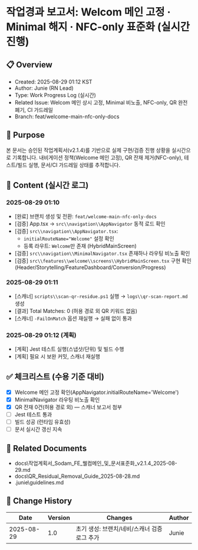 # 작업경과 보고서: Welcom 메인 고정 · Minimal 해지 · NFC-only 표준화 (실시간 진행)

## 📋 Overview
- Created: 2025-08-29 01:12 KST
- Author: Junie (RN Lead)
- Type: Work Progress Log (실시간)
- Related Issue: Welcom 메인 상시 고정, Minimal 비노출, NFC-only, QR 완전 폐기, CI 가드레일
- Branch: feat/welcome-main-nfc-only-docs

## 🎯 Purpose
본 문서는 승인된 작업계획서(v2.1.4)를 기반으로 실제 구현/검증 진행 상황을 실시간으로 기록합니다. 내비게이션 정책(Welcome 메인 고정), QR 잔재 제거(NFC-only), 테스트/빌드 실행, 문서/CI 가드레일 상태를 추적합니다.

## 📝 Content (실시간 로그)

### 2025-08-29 01:10
- [완료] 브랜치 생성 및 전환: `feat/welcome-main-nfc-only-docs`
- [검증] App.tsx → `src\\navigation\\AppNavigator` 동적 로드 확인
- [검증] `src\\navigation\\AppNavigator.tsx`:
  - `initialRouteName="Welcome"` 설정 확인
  - 등록 라우트: `Welcome`만 존재 (HybridMainScreen)
- [검증] `src\\navigation\\MinimalNavigator.tsx` 존재하나 라우팅 비노출 확인
- [검증] `src\\features\\welcome\\screens\\HybridMainScreen.tsx` 구현 확인 (Header/Storytelling/FeatureDashboard/Conversion/Progress)

### 2025-08-29 01:11
- [스캐너] `scripts\\scan-qr-residue.ps1` 실행 → `logs\\qr-scan-report.md` 생성
- [결과] Total Matches: 0 (허용 경로 외 QR 키워드 없음)
- [스캐너] `-FailOnMatch` 옵션 재실행 → 실패 없이 통과

### 2025-08-29 01:12 (계획)
- [계획] Jest 테스트 실행(스냅샷/단위) 및 빌드 수행
- [계획] 필요 시 보완 커밋, 스캐너 재실행

## ✅ 체크리스트 (수용 기준 대비)
- [x] Welcome 메인 고정 확인(AppNavigator.initialRouteName='Welcome')
- [x] MinimalNavigator 라우팅 비노출 확인
- [x] QR 잔재 0건(허용 경로 외) — 스캐너 보고서 첨부
- [ ] Jest 테스트 통과
- [ ] 빌드 성공 (런타임 유효성)
- [ ] 문서 실시간 갱신 지속

## 🔗 Related Documents
- docs\\작업계획서_Sodam_FE_웰컴메인_및_문서표준화_v2.1.4_2025-08-29.md
- docs\\QR_Residual_Removal_Guide_2025-08-28.md
- .junie\\guidelines.md

## 📅 Change History
 Date | Version | Changes | Author |
------|---------|---------|--------|
 2025-08-29 | 1.0 | 초기 생성: 브랜치/네비/스캐너 검증 로그 추가 | Junie |
